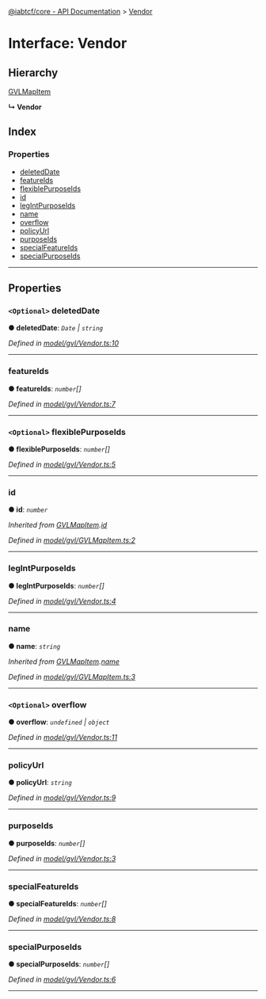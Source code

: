 [@iabtcf/core - API Documentation](../README.md) > [Vendor](../interfaces/vendor.md)

# Interface: Vendor

## Hierarchy

 [GVLMapItem](gvlmapitem.md)

**↳ Vendor**

## Index

### Properties

* [deletedDate](vendor.md#deleteddate)
* [featureIds](vendor.md#featureids)
* [flexiblePurposeIds](vendor.md#flexiblepurposeids)
* [id](vendor.md#id)
* [legIntPurposeIds](vendor.md#legintpurposeids)
* [name](vendor.md#name)
* [overflow](vendor.md#overflow)
* [policyUrl](vendor.md#policyurl)
* [purposeIds](vendor.md#purposeids)
* [specialFeatureIds](vendor.md#specialfeatureids)
* [specialPurposeIds](vendor.md#specialpurposeids)

---

## Properties

<a id="deleteddate"></a>

### `<Optional>` deletedDate

**● deletedDate**: *`Date` \| `string`*

*Defined in [model/gvl/Vendor.ts:10](https://github.com/chrispaterson/iabtcf-es/blob/8981cba/modules/core/src/model/gvl/Vendor.ts#L10)*

___
<a id="featureids"></a>

###  featureIds

**● featureIds**: *`number`[]*

*Defined in [model/gvl/Vendor.ts:7](https://github.com/chrispaterson/iabtcf-es/blob/8981cba/modules/core/src/model/gvl/Vendor.ts#L7)*

___
<a id="flexiblepurposeids"></a>

### `<Optional>` flexiblePurposeIds

**● flexiblePurposeIds**: *`number`[]*

*Defined in [model/gvl/Vendor.ts:5](https://github.com/chrispaterson/iabtcf-es/blob/8981cba/modules/core/src/model/gvl/Vendor.ts#L5)*

___
<a id="id"></a>

###  id

**● id**: *`number`*

*Inherited from [GVLMapItem](gvlmapitem.md).[id](gvlmapitem.md#id)*

*Defined in [model/gvl/GVLMapItem.ts:2](https://github.com/chrispaterson/iabtcf-es/blob/8981cba/modules/core/src/model/gvl/GVLMapItem.ts#L2)*

___
<a id="legintpurposeids"></a>

###  legIntPurposeIds

**● legIntPurposeIds**: *`number`[]*

*Defined in [model/gvl/Vendor.ts:4](https://github.com/chrispaterson/iabtcf-es/blob/8981cba/modules/core/src/model/gvl/Vendor.ts#L4)*

___
<a id="name"></a>

###  name

**● name**: *`string`*

*Inherited from [GVLMapItem](gvlmapitem.md).[name](gvlmapitem.md#name)*

*Defined in [model/gvl/GVLMapItem.ts:3](https://github.com/chrispaterson/iabtcf-es/blob/8981cba/modules/core/src/model/gvl/GVLMapItem.ts#L3)*

___
<a id="overflow"></a>

### `<Optional>` overflow

**● overflow**: *`undefined` \| `object`*

*Defined in [model/gvl/Vendor.ts:11](https://github.com/chrispaterson/iabtcf-es/blob/8981cba/modules/core/src/model/gvl/Vendor.ts#L11)*

___
<a id="policyurl"></a>

###  policyUrl

**● policyUrl**: *`string`*

*Defined in [model/gvl/Vendor.ts:9](https://github.com/chrispaterson/iabtcf-es/blob/8981cba/modules/core/src/model/gvl/Vendor.ts#L9)*

___
<a id="purposeids"></a>

###  purposeIds

**● purposeIds**: *`number`[]*

*Defined in [model/gvl/Vendor.ts:3](https://github.com/chrispaterson/iabtcf-es/blob/8981cba/modules/core/src/model/gvl/Vendor.ts#L3)*

___
<a id="specialfeatureids"></a>

###  specialFeatureIds

**● specialFeatureIds**: *`number`[]*

*Defined in [model/gvl/Vendor.ts:8](https://github.com/chrispaterson/iabtcf-es/blob/8981cba/modules/core/src/model/gvl/Vendor.ts#L8)*

___
<a id="specialpurposeids"></a>

###  specialPurposeIds

**● specialPurposeIds**: *`number`[]*

*Defined in [model/gvl/Vendor.ts:6](https://github.com/chrispaterson/iabtcf-es/blob/8981cba/modules/core/src/model/gvl/Vendor.ts#L6)*

___

